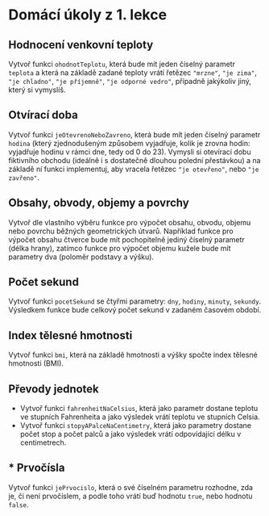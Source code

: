# Domácí úkoly z 1. lekce

## Hodnocení venkovní teploty

Vytvoř funkci `ohodnotTeplotu`, která bude mít jeden číselný parametr `teplota` a která na základě zadané teploty vrátí
řetězec `"mrzne"`, `"je zima"`, `"je chladno"`, `"je příjemně"`, `"je odporné vedro"`, případně jakýkoliv jiný, který si
vymyslíš.

## Otvírací doba

Vytvoř funkci `jeOtevrenoNeboZavreno`, která bude mít jeden číselný parametr `hodina` (který zjednodušeným způsobem
vyjadřuje, kolik je zrovna hodin: vyjadřuje hodinu v rámci dne, tedy od 0 do 23). Vymysli si otevírací dobu fiktivního
obchodu (ideálně i s dostatečně dlouhou polední přestávkou) a na základě ní funkci implementuj, aby vracela řetězec
`"je otevřeno"`, nebo `"je zavřeno"`.

## Obsahy, obvody, objemy a povrchy

Vytvoř dle vlastního výběru funkce pro výpočet obsahu, obvodu, objemu nebo povrchu běžných geometrických útvarů.
Například funkce pro výpočet obsahu čtverce bude mít pochopitelně jediný číselný parametr (délka hrany), zatímco funkce
pro výpočet objemu kužele bude mít parametry dva (poloměr podstavy a výšku).

## Počet sekund

Vytvoř funkci `pocetSekund` se čtyřmi parametry: `dny`, `hodiny`, `minuty`, `sekundy`. Výsledkem funkce bude celkový
počet sekund v zadaném časovém období.

## Index tělesné hmotnosti

Vytvoř funkci `bmi`, která na základě hmotnosti a výšky spočte index tělesné hmotnosti (BMI).

## Převody jednotek

- Vytvoř funkci `fahrenheitNaCelsius`, která jako parametr dostane teplotu ve stupních Fahrenheita a jako výsledek vrátí
  teplotu ve stupních Celsia.
- Vytvoř funkci `stopyAPalceNaCentimetry`, která jako parametry dostane počet stop a počet palců a jako výsledek vrátí
  odpovídající délku v centimetrech.

## * Prvočísla

Vytvoř funkci `jePrvocislo`, která o své číselném parametru rozhodne, zda je, či není prvočíslem, a podle toho vrátí buď
hodnotu `true`, nebo hodnotu `false`.

